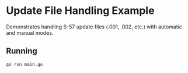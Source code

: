 # Update File Handling Example

Demonstrates handling S-57 update files (.001, .002, etc.) with automatic and manual modes.

## Running

```bash
go run main.go
```
